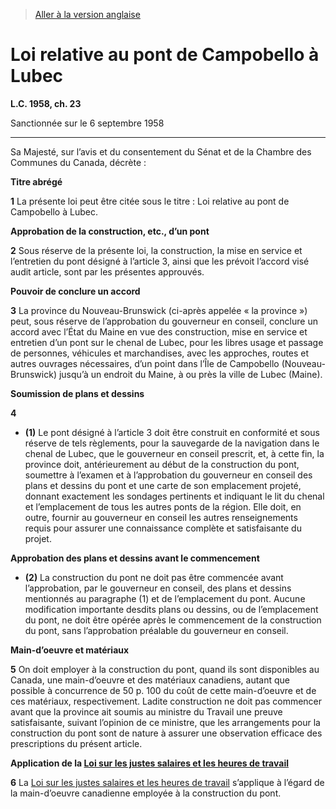 > [Aller à la version anglaise](/en/Acts/Statutes%20of%20Canada/1958/c.%2023.md)

# Loi relative au pont de Campobello à Lubec

**L.C. 1958, ch. 23**


Sanctionnée sur le 6 septembre 1958

----------



Sa Majesté, sur l’avis et du consentement du Sénat et de la Chambre des Communes du Canada, décrète :






**Titre abrégé**

**1** La présente loi peut être citée sous le titre : Loi relative au pont de Campobello à Lubec.




**Approbation de la construction, etc., d’un pont**

**2** Sous réserve de la présente loi, la construction, la mise en service et l’entretien du pont désigné à l’article 3, ainsi que les prévoit l’accord visé audit article, sont par les présentes approuvés.




**Pouvoir de conclure un accord**

**3** La province du Nouveau-Brunswick (ci-après appelée « la province ») peut, sous réserve de l’approbation du gouverneur en conseil, conclure un accord avec l’État du Maine en vue des construction, mise en service et entretien d’un pont sur le chenal de Lubec, pour les libres usage et passage de personnes, véhicules et marchandises, avec les approches, routes et autres ouvrages nécessaires, d’un point dans l’Île de Campobello (Nouveau-Brunswick) jusqu’à un endroit du Maine, à ou près la ville de Lubec (Maine).




**Soumission de plans et dessins**

**4** 

- **(1)** Le pont désigné à l’article 3 doit être construit en conformité et sous réserve de tels règlements, pour la sauvegarde de la navigation dans le chenal de Lubec, que le gouverneur en conseil prescrit, et, à cette fin, la province doit, antérieurement au début de la construction du pont, soumettre à l’examen et à l’approbation du gouverneur en conseil des plans et dessins du pont et une carte de son emplacement projeté, donnant exactement les sondages pertinents et indiquant le lit du chenal et l’emplacement de tous les autres ponts de la région. Elle doit, en outre, fournir au gouverneur en conseil les autres renseignements requis pour assurer une connaissance complète et satisfaisante du projet.

**Approbation des plans et dessins avant le commencement**

- **(2)** La construction du pont ne doit pas être commencée avant l’approbation, par le gouverneur en conseil, des plans et dessins mentionnés au paragraphe (1) et de l’emplacement du pont. Aucune modification importante desdits plans ou dessins, ou de l’emplacement du pont, ne doit être opérée après le commencement de la construction du pont, sans l’approbation préalable du gouverneur en conseil.




**Main-d’oeuvre et matériaux**

**5** On doit employer à la construction du pont, quand ils sont disponibles au Canada, une main-d’oeuvre et des matériaux canadiens, autant que possible à concurrence de 50 p. 100 du coût de cette main-d’oeuvre et de ces matériaux, respectivement. Ladite construction ne doit pas commencer avant que la province ait soumis au ministre du Travail une preuve satisfaisante, suivant l’opinion de ce ministre, que les arrangements pour la construction du pont sont de nature à assurer une observation efficace des prescriptions du présent article.




**Application de la [Loi sur les justes salaires et les heures de travail](/fr/Lois/Lois%20révisées%20du%20Canada/L/L-4.md)**

**6** La [Loi sur les justes salaires et les heures de travail](/fr/Lois/Lois%20révisées%20du%20Canada/L/L-4.md) s’applique à l’égard de la main-d’oeuvre canadienne employée à la construction du pont.


